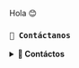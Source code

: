 Hola 😊

### **`💭 Contáctanos`**

<details>
<summary><b> 📝 Contáctos</b></summary>

* lopezacaro09@gmail.com
* https://wa.me/51919199620
* https://wa.me/51994114690
* https://wa.me/51988013368
* https://wa.me/51969214380


### `Dudas 𝑬𝒔𝒄𝒓𝒊𝒃𝒆𝒎𝒆`
<a href="http://wa.me/51919199620" target="blank"><img src="https://img.shields.io/badge/Creador-25D366?style=for-the-badge&logo=whatsapp&logoColor=white" />

